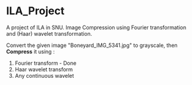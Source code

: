 # ILA_Project
A project of ILA in SNU. Image Compression using Fourier transformation and (Haar) wavelet transformation.

Convert the given image "Boneyard_IMG_5341.jpg" to grayscale, then **Compress** it using :
1. Fourier transform - Done
2. Haar wavelet transform
3. Any continuous wavelet
